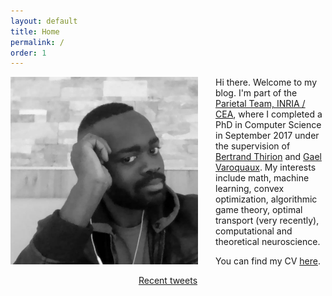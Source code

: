```yaml
---
layout: default
title: Home
permalink: /
order: 1
---
```

<img style="float: left; margin-right: 2em;" width="300px" src="/assets/photo.jpg" />

<p>
Hi there. Welcome to my blog. I'm part of the
<a href="https://team.inria.fr/parietal/"> Parietal Team, INRIA / CEA</a>, where I completed a PhD
in Computer Science in September 2017 under the supervision of
<a href="https://team.inria.fr/parietal/bertrand-thirions-page/">Bertrand Thirion</a> and
<a href="http://gael-varoquaux.info/">Gael Varoquaux</a>.
My interests include math, machine learning,
convex optimization, algorithmic game theory, optimal transport (very recently), computational and theoretical neuroscience.
</p>
<p>
You can find my CV <a href="https://drive.google.com/file/d/0B-njZxsmwjYNRExmaFJxU3J6aEU/view?usp=sharing">here</a>.
</p>

<div style='text-align: center'>
<a class="twitter-timeline" data-height="400" data-width="400"
data-chrome="noscrollbar nofooter"
 href="https://twitter.com/dohmatobelvis">Recent tweets</a></div>
 <script async src="//platform.twitter.com/widgets.js" charset="utf-8"></script>
